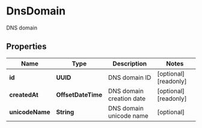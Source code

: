 

# DnsDomain

DNS domain

## Properties

| Name | Type | Description | Notes |
|------------ | ------------- | ------------- | -------------|
|**id** | **UUID** | DNS domain ID |  [optional] [readonly] |
|**createdAt** | **OffsetDateTime** | DNS domain creation date |  [optional] [readonly] |
|**unicodeName** | **String** | DNS domain unicode name |  [optional] |



